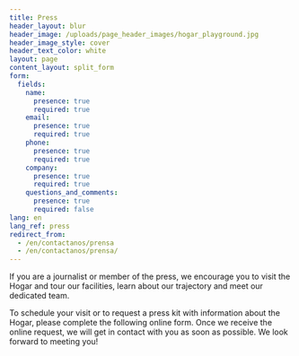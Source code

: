 ```yaml
---
title: Press
header_layout: blur
header_image: /uploads/page_header_images/hogar_playground.jpg
header_image_style: cover
header_text_color: white
layout: page
content_layout: split_form
form:
  fields:
    name:
      presence: true
      required: true
    email:
      presence: true
      required: true
    phone:
      presence: true
      required: true
    company:
      presence: true
      required: true
    questions_and_comments:
      presence: true
      required: false
lang: en
lang_ref: press
redirect_from:
  - /en/contactanos/prensa
  - /en/contactanos/prensa/
---
```

If you are a journalist or member of the press, we encourage you to visit the Hogar and tour our facilities, learn about our trajectory and meet our dedicated team.

To schedule your visit or to request a press kit with information about the Hogar, please complete the following online form. Once we receive the online request, we will get in contact with you as soon as possible. We look forward to meeting you!
